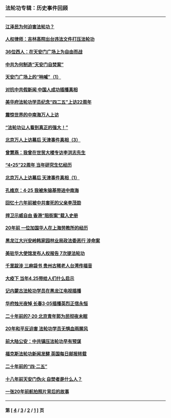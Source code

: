 ### 法轮功专辑：历史事件回顾
---
#### [江泽民为何迫害法轮功？](../../pages/nf5793/n13876324.md?12300430) 
#### [人权律师：吉林高院出台违法文件打压法轮功](../../pages/nf5793/n13825665.md?12300430) 
#### [36位西人：在天安门广场上为自由而战](../../pages/nf5793/n13390029.md?12300430) 
#### [中共为何制造“天安门自焚案”](../../pages/nf5793/n13183270.md?12300430) 
#### [天安门广场上的“呐喊”（1）](../../pages/nf5793/n13105277.md?12300430) 
#### [对抗中共假新闻 中国人成功插播真相](../../pages/nf5793/n12910618.md?12300430) 
#### [美华府法轮功学员纪念“四二五”上访22周年](../../pages/nf5793/n12904445.md?12300430) 
#### [震惊世界的中南海万人上访](../../pages/nf5793/n12903976.md?12300430) 
#### [“法轮功让人看到真正的强大！”](../../pages/nf5793/n12903195.md?12300430) 
#### [北京万人上访幕后 天津事件真相（3）](../../pages/nf5793/n12902807.md?12300430) 
#### [曾慧燕：我曾在世贸大楼专访李洪志先生](../../pages/nf5793/n12898729.md?12300430) 
#### [“4•25”22周年 当年研究生忆经历](../../pages/nf5793/n12894152.md?12300430) 
#### [北京万人上访幕后 天津事件真相（1）](../../pages/nf5793/n12885174.md?12300430) 
#### [孔维京：4·25 我被朱镕基带进中南海](../../pages/nf5793/n12864987.md?12300430) 
#### [回忆十六年前被中共害死的父亲李茂勋](../../pages/nf5793/n12880270.md?12300430) 
#### [捍卫示威自由 香港“阻街案”载入史册](../../pages/nf5793/n12811245.md?12300430) 
#### [20年前 一位加国华人在上海劳教所的经历](../../pages/nf5793/n12707932.md?12300430) 
#### [黑龙江大兴安岭韩家园林业局政法委恶行 涉命案](../../pages/nf5793/n12622815.md?12300430) 
#### [美驻华大使馆发布人权报告 7次提法轮功](../../pages/nf5793/n12520541.md?12300430) 
#### [千里跋涉 三麻袋书 贵州古稀老人台湾传福音](../../pages/nf5793/n12198750.md?12300430) 
#### [大疫下 当年4.25带给人们什么启示](../../pages/nf5793/n12058565.md?12300430) 
#### [记内蒙古法轮功学员在黑龙江电视插播](../../pages/nf5793/n11699194.md?12300430) 
#### [华府烛光夜悼 长春3·05插播英烈正信永恒](../../pages/nf5793/n11397432.md?12300430) 
#### [二十年前的7·20 北京青年郭为民彻夜未眠](../../pages/nf5793/n11354195.md?12300430) 
#### [20年和平反迫害 法轮功学员无惧血雨腥风](../../pages/nf5793/n11348279.md?12300430) 
#### [前大陆公安：中共镇压法轮功早有预谋](../../pages/nf5793/n11352168.md?12300430) 
#### [福克斯法轮功新闻发酵  英国每日邮报转载](../../pages/nf5793/n11285952.md?12300430) 
#### [二十年前的“四·二五”](../../pages/nf5793/n11207639.md?12300430) 
#### [十八年前天安门伪火 自焚者是什么人？](../../pages/nf5793/n10996556.md?12300430) 
#### [一张20年前航拍照片背后的故事](../../pages/nf5793/n10693797.md?12300430) 

---
#### 第 [ [4](./4.md?12300430) / [3](./3.md?12300430) / [2](./2.md?12300430) / [1](./1.md?12300430) ] 页
